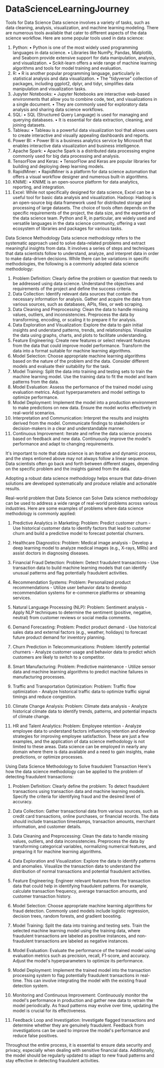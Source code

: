 # DataScienceLearningJourney

Tools for Data Science
Data science involves a variety of tasks, such as data cleaning, analysis, visualization, and machine learning modeling. There are numerous tools available that cater to different aspects of the data science workflow. Here are some popular tools used in data science:
1.	Python:
•	Python is one of the most widely used programming languages in data science. 
•	Libraries like NumPy, Pandas, Matplotlib, and Seaborn provide extensive support for data manipulation, analysis, and visualization.
•	Scikit-learn offers a wide range of machine learning algorithms and tools for model training and evaluation.
2.	R:
•	R is another popular programming language, particularly in statistical analysis and data visualization.
•	The "tidyverse" collection of packages, including ggplot2, dplyr, and tidyr, simplifies data manipulation and visualization tasks.
3.	Jupyter Notebooks:
•	Jupyter Notebooks are interactive web-based environments that allow you to combine code, text, and visualizations in a single document.
•	They are commonly used for exploratory data analysis and sharing data science workflows.
4.	SQL:
•	SQL (Structured Query Language) is used for managing and querying databases.
•	It is essential for data extraction, cleaning, and joining datasets.
5.	Tableau:
•	Tableau is a powerful data visualization tool that allows users to create interactive and visually appealing dashboards and reports.
6.	Power BI:
•	Power BI is a business analytics service by Microsoft that enables interactive data visualization and business intelligence.
7.	Apache Spark:
•	Apache Spark is a distributed data processing engine commonly used for big data processing and analysis.
8.	TensorFlow and Keras:
•	TensorFlow and Keras are popular libraries for building and deploying deep learning models.
9.	RapidMiner:
•	RapidMiner is a platform for data science automation that offers a visual workflow designer and numerous built-in algorithms.
10.	KNIME:
•	KNIME is an open-source platform for data analytics, reporting, and integration.
11.	Excel:
While not specifically designed for data science, Excel can be a useful tool for basic data analysis and visualization.
Hadoop:
Hadoop is an open-source big data framework used for distributed storage and processing of large datasets.
The choice of tools often depends on the specific requirements of the project, the data size, and the expertise of the data science team. Python and R, in particular, are widely used and versatile languages in the data science community, offering a vast ecosystem of libraries and packages for various tasks.

Data Science Methodology
Data science methodology refers to the systematic approach used to solve data-related problems and extract meaningful insights from data. It involves a series of steps and techniques that data scientists follow to understand, analyze, and interpret data in order to make data-driven decisions. While there can be variations in specific methodologies, the following is a commonly adopted data science methodology:
1.	Problem Definition:
Clearly define the problem or question that needs to be addressed using data science. Understand the objectives and requirements of the project and define the success criteria.
2.	Data Collection:
Identify relevant data sources that contain the necessary information for analysis. Gather and acquire the data from various sources, such as databases, APIs, files, or web scraping.
3.	Data Cleaning and Preprocessing:
Clean the data to handle missing values, outliers, and inconsistencies. Preprocess the data by transforming, encoding, or scaling it to prepare it for analysis.
4.	Data Exploration and Visualization:
Explore the data to gain initial insights and understand patterns, trends, and relationships. Visualize the data using graphs, charts, and plots to facilitate understanding.
5.	Feature Engineering:
Create new features or select relevant features from the data that could improve model performance. Transform the data into a format suitable for machine learning algorithms.
6.	Model Selection:
Choose appropriate machine learning algorithms based on the nature of the problem and the data.
Consider different models and evaluate their suitability for the task.
7.	Model Training:
Split the data into training and testing sets to train the machine learning model. Use the training data to fit the model and learn patterns from the data.
8.	Model Evaluation:
Assess the performance of the trained model using evaluation metrics. Adjust hyperparameters and model settings to optimize performance.
9.	Model Deployment:
Implement the model into a production environment to make predictions on new data. Ensure the model works effectively in real-world scenarios.
10.	Interpretation and Communication:
Interpret the results and insights derived from the model. Communicate findings to stakeholders or decision-makers in a clear and understandable manner.
11.	Continuous Improvement:
Iterate and refine the data science process based on feedback and new data. Continuously improve the model's performance and adapt to changing requirements.

It's important to note that data science is an iterative and dynamic process, and the steps  entioned above may not always follow a linear sequence. Data scientists often go back and forth between different stages, depending on the specific problem and the insights gained from the data.

Adopting a robust data science methodology helps ensure that data-driven solutions are developed systematically and produce reliable and actionable results.

Real-world problem that Data Science can Solve
Data science methodology can be used to address a wide range of real-world problems across various industries. Here are some examples of problems where data science methodology is commonly applied:
1.	Predictive Analytics in Marketing:
Problem: Predict customer churn - Use historical customer data to identify factors that lead to customer churn and build a predictive model to forecast potential churners.
2.	Healthcare Diagnostics:
Problem: Medical image analysis - Develop a deep learning model to analyze medical images (e.g., X-rays, MRIs) and assist doctors in diagnosing diseases.
3.	Financial Fraud Detection:
Problem: Detect fraudulent transactions - Use transaction data to build machine learning models that can identify unusual patterns and flag potentially fraudulent activities.

4.	Recommendation Systems:
Problem: Personalized product recommendations - Utilize user behavior data to develop recommendation systems for e-commerce platforms or streaming services.
5.	Natural Language Processing (NLP):
Problem: Sentiment analysis - Apply NLP techniques to determine the sentiment (positive, negative, neutral) from customer reviews or social media comments.
6.	Demand Forecasting:
Problem: Predict product demand - Use historical sales data and external factors (e.g., weather, holidays) to forecast future product demand for inventory planning.
7.	Churn Prediction in Telecommunications:
Problem: Identify potential churners - Analyze customer usage and behavior data to predict which customers are likely to switch to a competitor.
8.	Smart Manufacturing:
Problem: Predictive maintenance - Utilize sensor data and machine learning algorithms to predict machine failures in manufacturing processes.
9.	Traffic and Transportation Optimization:
Problem: Traffic flow optimization - Analyze historical traffic data to optimize traffic signal timings and reduce congestion.
10.	Climate Change Analysis:
Problem: Climate data analysis - Analyze historical climate data to identify trends, patterns, and potential impacts of climate change.
11.	HR and Talent Analytics:
Problem: Employee retention - Analyze employee data to understand factors influencing retention and develop strategies for improving employee satisfaction.
These are just a few examples, and the application of data science methodology is not limited to these areas. Data science can be employed in nearly any domain where there is data available and a need to gain insights, make predictions, or optimize processes.





Using Data Science Methodology to Solve fraudulent Transaction
Here's how the data science methodology can be applied to the problem of detecting fraudulent transactions:
1.	Problem Definition:
Clearly define the problem: To detect fraudulent transactions using transaction data and machine learning models. Specify the criteria for identifying fraud and the desired level of accuracy.
2.	Data Collection:
Gather transactional data from various sources, such as credit card transactions, online purchases, or financial records. The data should include transaction timestamps, transaction amounts, merchant information, and customer details.
3.	Data Cleaning and Preprocessing:
Clean the data to handle missing values, outliers, and data inconsistencies. Preprocess the data by transforming categorical variables, normalizing numerical features, and preparing it for machine learning algorithms.
4.	Data Exploration and Visualization:
Explore the data to identify patterns and anomalies. Visualize the transaction data to understand the distribution of normal transactions and potential fraudulent activities.
5.	Feature Engineering:
Engineer relevant features from the transaction data that could help in identifying fraudulent patterns. For example, calculate transaction frequency, average transaction amounts, and customer transaction history.
6.	Model Selection:
Choose appropriate machine learning algorithms for fraud detection. Commonly used models include logistic regression, decision trees, random forests, and gradient boosting.
7.	Model Training:
Split the data into training and testing sets. Train the selected machine learning model using the training data, where fraudulent transactions are labeled as positive instances, and non-fraudulent transactions are labeled as negative instances.
8.	Model Evaluation:
Evaluate the performance of the trained model using evaluation metrics such as precision, recall, F1-score, and accuracy. Adjust the model's hyperparameters to optimize its performance.

9.	Model Deployment:
Implement the trained model into the transaction processing system to flag potentially fraudulent transactions in real-time. This can involve integrating the model with the existing fraud detection system.
10.	Monitoring and Continuous Improvement:
Continuously monitor the model's performance in production and gather new data to retrain the model periodically. As fraud patterns may evolve over time, updating the model is crucial for its effectiveness.
11.	Feedback Loop and Investigation:
Investigate flagged transactions and determine whether they are genuinely fraudulent. Feedback from investigations can be used to improve the model's performance and reduce false positives.

Throughout the entire process, it is essential to ensure data security and privacy, especially when dealing with sensitive financial data. Additionally, the model should be regularly updated to adapt to new fraud patterns and stay effective in detecting fraudulent activities.









